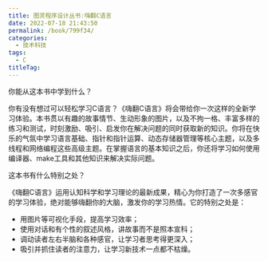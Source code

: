 ```yaml
---
title: 图灵程序设计丛书:嗨翻C语言
date: 2022-07-18 21:43:50
permalink: /book/799f34/
categories:
  - 技术科技
tags:
  - C
titleTag: 
---
```


你能从这本书中学到什么？

你有没有想过可以轻松学习C语言？《嗨翻C语言》将会带给你一次这样的全新学习体验。本书贯以有趣的故事情节、生动形象的图片，以及不拘一格、丰富多样的练习和测试，时刻激励、吸引、启发你在解决问题的同时获取新的知识。你将在快乐的气氛中学习语言基础、指针和指针运算、动态存储器管理等核心主题，以及多线程和网络编程这些高级主题。在掌握语言的基本知识之后，你还将学习如何使用编译器、make工具和其他知识来解决实际问题。

<!-- more -->

这本书有什么特别之处？

《嗨翻C语言》运用认知科学和学习理论的最新成果，精心为你打造了一次多感官的学习体验，绝对能够嗨翻你的大脑，激发你的学习热情。它的特别之处是：

- 用图片等可视化手段，提高学习效率；
- 使用对话和有个性的叙述风格，讲故事而不是照本宣科；
- 调动读者左右半脑和各种感官，让学习者思考得更深入；
- 吸引并抓住读者的注意力，让学习新技术一点都不枯燥。

<BookShelf
album="https://cdn.staticaly.com/gh/jonsam-ng/image-hosting@master/oxygen-space/image.3riihzjappi0.png"
:pages="616"
link="https://www.aliyundrive.com/s/dNQ3Gq9SVfz"
douban="https://book.douban.com/subject/25703412/"
author="[美] David Griffiths / [美] Dawn Griffiths"
publisher="人民邮电出版社"
intro="本书包含语言基础、指针和指针运算、动态存储器管理等核心主题，以及多线程和网络编程这些高级主题。在掌握语言的基本知识之后，你还将学习如何使用编译器、make工具和其他知识来解决实际问题。"
lang="中文"
/>
